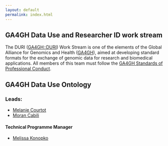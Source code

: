 ```yaml
---
layout: default
permalink: index.html
---
```


## GA4GH Data Use and Researcher ID work stream

The DURI ([GA4GH::DURI](http://ga4gh-duri.github.io)) Work Stream is one of the elements of the Global Alliance for Genomics and Health ([GA4GH](http://ga4gh.org)), aimed at developing standard formats for the exchange of genomic data for research and biomedical applications.  All members of this team must follow the [GA4GH Standards of Professional Conduct]( https://www.ga4gh.org/docs/GA4GH-Standards-for-Professional-Conduct_22-Jan-2018.pdf).

## GA4GH Data Use Ontology

### Leads:
- [Melanie Courtot](http://purl.org/net/mcourtot)
- [Moran Cabili](https://www.linkedin.com/in/moran-cabili-kalmar-4727303/)

#### Technical Programme Manager

- [Melissa Konopko](https://www.linkedin.com/in/melissakonopko)
